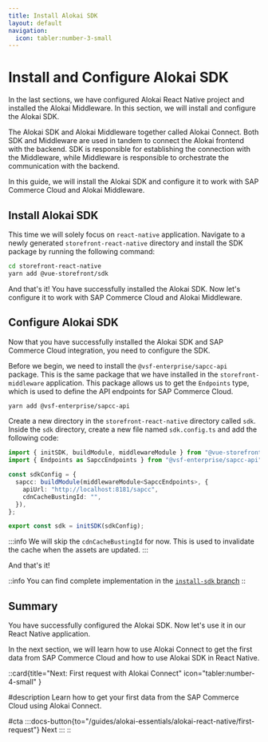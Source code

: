 ```yaml
---
title: Install Alokai SDK
layout: default
navigation:
  icon: tabler:number-3-small
---
```


# Install and Configure Alokai SDK

In the last sections, we have configured Alokai React Native project and installed the Alokai Middleware. In this section, we will install and configure the Alokai SDK.

The Alokai SDK and Alokai Middleware together called Alokai Connect. Both SDK and Middleware are used in tandem to connect the Alokai frontend with the backend. SDK is responsible for establishing the connection with the Middleware, while Middleware is responsible to orchestrate the communication with the backend.

In this guide, we will install the Alokai SDK and configure it to work with SAP Commerce Cloud and Alokai Middleware.

## Install Alokai SDK

This time we will solely focus on `react-native` application. Navigate to a newly generated `storefront-react-native` directory and install the SDK package by running the following command:

```bash
cd storefront-react-native
yarn add @vue-storefront/sdk
```

And that's it! You have successfully installed the Alokai SDK. Now let's configure it to work with SAP Commerce Cloud and Alokai Middleware. 

## Configure Alokai SDK

Now that you have successfully installed the Alokai SDK and SAP Commerce Cloud integration, you need to configure the SDK.

Before we begin, we need to install the `@vsf-enterprise/sapcc-api` package. This is the same package that we have installed in the `storefront-middleware` application. This package allows us to get the `Endpoints` type, which is used to define the API endpoints for SAP Commerce Cloud.

```bash
yarn add @vsf-enterprise/sapcc-api
```

Create a new directory in the `storefront-react-native` directory called `sdk`. Inside the `sdk` directory, create a new file named `sdk.config.ts` and add the following code:

```typescript
import { initSDK, buildModule, middlewareModule } from "@vue-storefront/sdk";
import { Endpoints as SapccEndpoints } from "@vsf-enterprise/sapcc-api";

const sdkConfig = {
  sapcc: buildModule(middlewareModule<SapccEndpoints>, {
    apiUrl: "http://localhost:8181/sapcc",
    cdnCacheBustingId: "",
  }),
};

export const sdk = initSDK(sdkConfig);
```

:::info
We will skip the `cdnCacheBustingId` for now. This is used to invalidate the cache when the assets are updated. 
:::

And that's it! 


::info
You can find complete implementation in the [`install-sdk` branch](https://github.com/vuestorefront-community/alokai-rn-guide/tree/install-sdk)
::


## Summary

You have successfully configured the Alokai SDK. Now let's use it in our React Native application.

In the next section, we will learn how to use Alokai Connect to get the first data from SAP Commerce Cloud and how to use Alokai SDK in React Native.

::card{title="Next: First request with Alokai Connect" icon="tabler:number-4-small" }

#description
Learn how to get your first data from the SAP Commerce Cloud using Alokai Connect.

#cta
:::docs-button{to="/guides/alokai-essentials/alokai-react-native/first-request"}
Next
:::
::